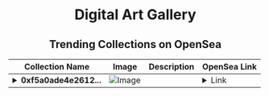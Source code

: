 <div align="center">

# Digital Art Gallery

## Trending Collections on OpenSea

| Collection Name                       | Image                                                                                     | Description                       | OpenSea Link                                                                                          |
|---------------------------------------|-------------------------------------------------------------------------------------------|-----------------------------------|--------------------------------------------------------------------------------------------------------|
| **<details><summary>0xf5a0ade4e2612...</summary>0xf5a0ade4e26124b70b0a25cfd46de44c76982f32</details>** | ![Image](https://i2.seadn.io/optimism/0x3debd327d5c02b1f39ada4a5744e525c4ffa63f7/2d7928853f2d942a67d9c207c455e7/062d7928853f2d942a67d9c207c455e7.png?w=200&auto=format) |  | <details><summary>Link</summary>[0xf5a0ade4e26124b70b0a25cfd46de44c76982f32](https://opensea.io/collection/0xf5a0ade4e26124b70b0a25cfd46de44c76982f32)</details> |

</div>
